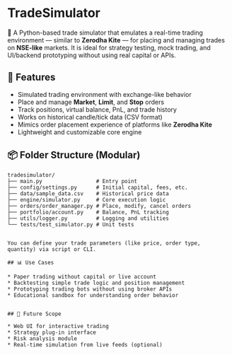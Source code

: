 # TradeSimulator

🔪 A Python-based trade simulator that emulates a real-time trading environment — similar to **Zerodha Kite** — for placing and managing trades on **NSE-like** markets. It is ideal for strategy testing, mock trading, and UI/backend prototyping without using real capital or APIs.


## 🚀 Features

* Simulated trading environment with exchange-like behavior
* Place and manage **Market**, **Limit**, and **Stop** orders
* Track positions, virtual balance, PnL, and trade history
* Works on historical candle/tick data (CSV format)
* Mimics order placement experience of platforms like **Zerodha Kite**
* Lightweight and customizable core engine


## 📦 Folder Structure (Modular)

```
tradesimulator/
├── main.py                 # Entry point
├── config/settings.py      # Initial capital, fees, etc.
├── data/sample_data.csv    # Historical price data
├── engine/simulator.py     # Core execution logic
├── orders/order_manager.py # Place, modify, cancel orders
├── portfolio/account.py    # Balance, PnL tracking
├── utils/logger.py         # Logging and utilities
└── tests/test_simulator.py # Unit tests


You can define your trade parameters (like price, order type, quantity) via script or CLI.

## 📊 Use Cases

* Paper trading without capital or live account
* Backtesting simple trade logic and position management
* Prototyping trading bots without using broker APIs
* Educational sandbox for understanding order behavior


## 📌 Future Scope

* Web UI for interactive trading
* Strategy plug-in interface
* Risk analysis module
* Real-time simulation from live feeds (optional)
